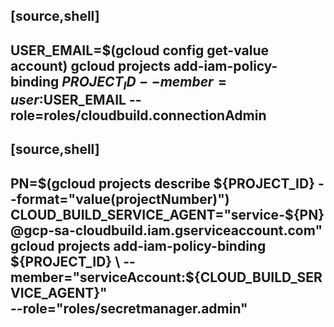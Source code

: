 [source,shell]
-----
USER_EMAIL=$(gcloud config get-value account)
gcloud projects add-iam-policy-binding $PROJECT_ID --member=user:$USER_EMAIL --role=roles/cloudbuild.connectionAdmin
-----

[source,shell]
-----
PN=$(gcloud projects describe ${PROJECT_ID} --format="value(projectNumber)")
CLOUD_BUILD_SERVICE_AGENT="service-${PN}@gcp-sa-cloudbuild.iam.gserviceaccount.com"
gcloud projects add-iam-policy-binding ${PROJECT_ID} \
--member="serviceAccount:${CLOUD_BUILD_SERVICE_AGENT}" \
--role="roles/secretmanager.admin"
-----
